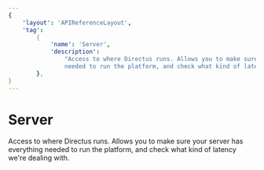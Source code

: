 ```yaml
---
{
    'layout': 'APIReferenceLayout',
    'tag':
        {
            'name': 'Server',
            'description':
                "Access to where Directus runs. Allows you to make sure your server has everything
                needed to run the platform, and check what kind of latency we're dealing with.",
        },
}
---
```


# Server

Access to where Directus runs. Allows you to make sure your server has everything needed to run the
platform, and check what kind of latency we're dealing with.
